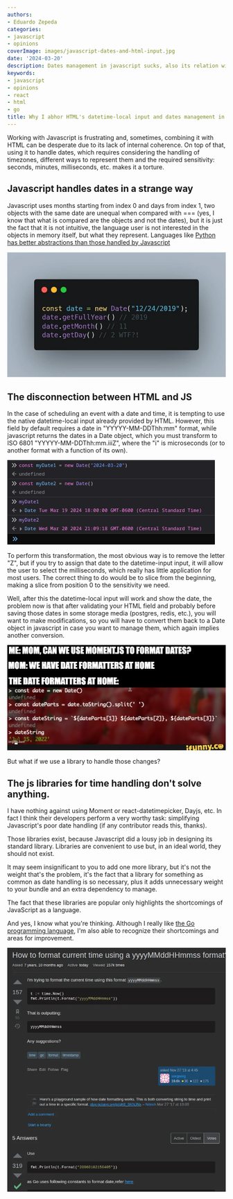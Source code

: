 ```yaml
---
authors:
- Eduardo Zepeda
categories:
- javascript
- opinions
coverImage: images/javascript-dates-and-html-input.jpg
date: '2024-03-20'
description: Dates management in javascript sucks, also its relation with the HTML datetime-local input is counterintuitive and incoherent and only denotes Javascript's faults as a language
keywords:
- javascript
- opinions
- react
- html
- go
title: Why I abhor HTML's datetime-local input and dates management in Javascript?
---
```



Working with Javascript is frustrating and, sometimes, combining it with HTML can be desperate due to its lack of internal coherence. On top of that, using it to handle dates, which requires considering the handling of timezones, different ways to represent them and the required sensitivity: seconds, minutes, milliseconds, etc. makes it a torture.

## Javascript handles dates in a strange way

Javascript uses months starting from index 0 and days from index 1, two objects with the same date are unequal when compared with === (yes, I know that what is compared are the objects and not the dates), but it is just the fact that it is not intuitive, the language user is not interested in the objects in memory itself, but what they represent. Languages like [Python has better abstractions than those handled by Javascript](/en/python-vs-javascript-which-is-the-best-programming-language/)

![](images/date-javascript.webp)

## The disconnection between HTML and JS

In the case of scheduling an event with a date and time, it is tempting to use the native datetime-local input already provided by HTML. However, this field by default requires a date in "YYYYY-MM-DDThh:mm" format, while javascript returns the dates in a Date object, which you must transform to ISO 6801 "YYYYY-MM-DDThh:mm.iiiZ", where the "i" is microseconds (or to another format with a function of its own).

![](images/two-dates-javascript.png)

To perform this transformation, the most obvious way is to remove the letter "Z", but if you try to assign that date to the datetime-input input, it will allow the user to select the milliseconds, which really has little application for most users. The correct thing to do would be to slice from the beginning, making a slice from position 0 to the sensitivity we need. 

Well, after this the datetime-local input will work and show the date, the problem now is that after validating your HTML field and probably before saving those dates in some storage media (postgres, redis, etc.), you will want to make modifications, so you will have to convert them back to a Date object in javascript in case you want to manage them, which again implies another conversion.

![](images/formatting-dates-in-javascript.jpg)

But what if we use a library to handle those changes? 

## The js libraries for time handling don't solve anything.

I have nothing against using Moment or react-datetimepicker, Dayjs, etc. In fact I think their developers perform a very worthy task: simplifying Javascript's poor date handling (if any contributor reads this, thanks). 

Those libraries exist, because Javascript did a lousy job in designing its standard library. Libraries are convenient to use but, in an ideal world, they should not exist.

It may seem insignificant to you to add one more library, but it's not the weight that's the problem, it's the fact that a library for something as common as date handling is so necessary, plus it adds unnecessary weight to your bundle and an extra dependency to manage.

The fact that these libraries are popular only highlights the shortcomings of JavaScript as a language. 

And yes, I know what you're thinking. Although I really like [the Go programming language](/en/go-programming-language-introduction-to-variables-and-data-types/), I'm also able to recognize their shortcomings and areas for improvement.

![](images/date_formatting_golang.webp)